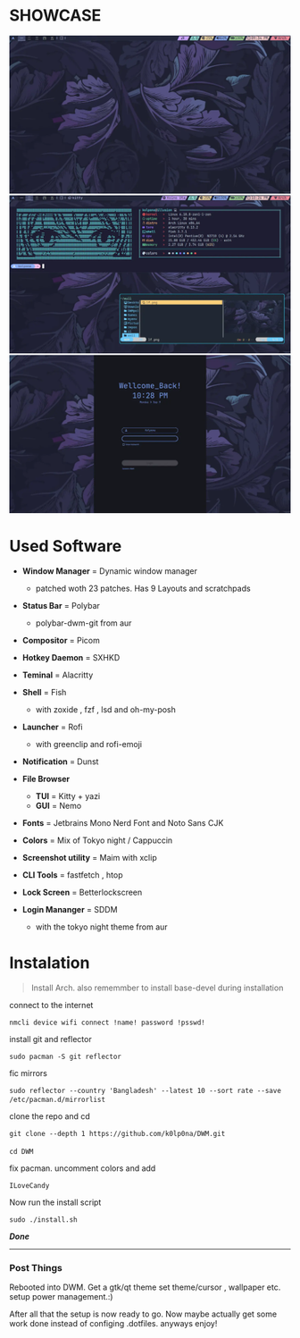 
# SHOWCASE

![Alt text](/dwm/p1.webp)
![Alt text](/dwm/p2.webp)
![Alt text](/dwm/lock.webp)

# Used Software

+ **Window Manager** = Dynamic window manager
   - patched woth 23 patches. Has 9 Layouts and scratchpads

+ **Status Bar** = Polybar
  -  polybar-dwm-git from aur

+ **Compositor** = Picom

+ **Hotkey Daemon** = SXHKD

+ **Teminal** = Alacritty

+ **Shell** = Fish
   - with zoxide , fzf , lsd and oh-my-posh

+ **Launcher** = Rofi
  - with greenclip and rofi-emoji

+ **Notification** = Dunst

+ **File Browser**
  -  **TUI** = Kitty + yazi
  -  **GUI** = Nemo

+ **Fonts** = Jetbrains Mono Nerd Font and Noto Sans CJK

+ **Colors** = Mix of Tokyo night / Cappuccin   

+ **Screenshot utility** = Maim with xclip

+ **CLI Tools** = fastfetch , htop

+ **Lock Screen** = Betterlockscreen

+ **Login Mananger** = SDDM
  -  with the tokyo night theme from aur


# Instalation 

> Install Arch. also rememmber to install base-devel during installation

connect to the internet 

```
nmcli device wifi connect !name! password !psswd!
```

install git and reflector 

```
sudo pacman -S git reflector
```

fic mirrors

```
sudo reflector --country 'Bangladesh' --latest 10 --sort rate --save /etc/pacman.d/mirrorlist 
```

clone the repo and cd 

```
git clone --depth 1 https://github.com/k0lp0na/DWM.git

cd DWM
```

fix pacman. uncomment colors and add

```
ILoveCandy
```

Now run the install script 

```
sudo ./install.sh
```


 ***Done***


-----------------------------------------------------------------

### Post Things

Rebooted into DWM. Get a gtk/qt theme set theme/cursor , wallpaper etc. setup power management.:) 

After all that the setup is now ready to go. Now maybe actually get some work done instead of configing .dotfiles. anyways enjoy!
